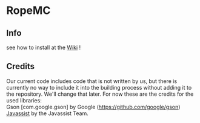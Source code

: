 # RopeMC

## Info
see how to install at the [Wiki](https://github.com/RopeMC/RopeMC/wiki) ! 

## Credits
Our current code includes code that is not written by us, but there is currently no way to include it into the building process without adding it to the repository. We'll change that later.
For now these are the credits for the used libraries: <br/>
Gson [com.google.gson] by Google (https://github.com/google/gson) <br/>
[Javassist](http://jboss-javassist.github.io/javassist/) by the Javassist Team.
